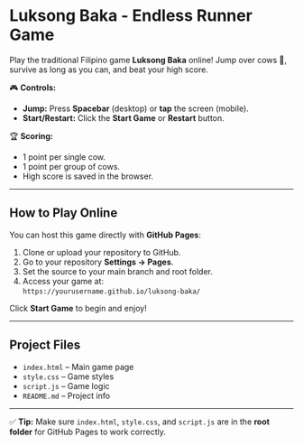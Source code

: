 # Luksong Baka - Endless Runner Game

Play the traditional Filipino game **Luksong Baka** online! Jump over cows 🐄, survive as long as you can, and beat your high score.  

🎮 **Controls:**  
- **Jump:** Press **Spacebar** (desktop) or **tap** the screen (mobile).  
- **Start/Restart:** Click the **Start Game** or **Restart** button.  

🏆 **Scoring:**  
- 1 point per single cow.  
- 1 point per group of cows.  
- High score is saved in the browser.  

---

## How to Play Online

You can host this game directly with **GitHub Pages**:

1. Clone or upload your repository to GitHub.
2. Go to your repository **Settings → Pages**.
3. Set the source to your main branch and root folder.
4. Access your game at:  
   `https://yourusername.github.io/luksong-baka/`  

Click **Start Game** to begin and enjoy!  

---

## Project Files

- `index.html` – Main game page  
- `style.css` – Game styles  
- `script.js` – Game logic  
- `README.md` – Project info  

---

✅ **Tip:** Make sure `index.html`, `style.css`, and `script.js` are in the **root folder** for GitHub Pages to work correctly.
